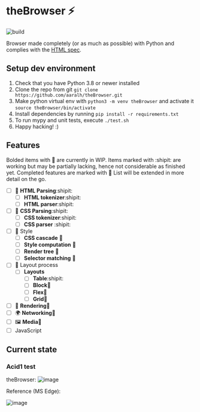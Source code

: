 # theBrowser :zap:

![build](https://github.com/aaralh/theBrowser/workflows/CI-Build/badge.svg)


Browser made completely (or as much as possible) with Python and complies with the [HTML spec](https://html.spec.whatwg.org).

## Setup dev environment

1. Check that you have Python 3.8 or newer installed
2. Clone the repo from git ```git clone https://github.com/aaralh/theBrowser.git```
3. Make python virtual env with ```python3 -m venv theBrowser``` and activate it ```source theBrowser/bin/activate```
4. Install dependencies by running ```pip install -r requirements.txt```
5. To run mypy and unit tests, execute ```./test.sh```
6. Happy hacking! :)

## Features

Bolded items with :construction: are currently in WIP. Items marked with :shipit: are working but may be partially lacking, hence not considerable as finished yet. Completed features are marked with :rocket: List will be extended in more detail on the go.

- [ ] 📝 **HTML Parsing**:shipit:
    - [ ] **HTML tokenizer**:shipit:
    - [ ] **HTML parser**:shipit:
- [ ] 📝 **CSS Parsing**:shipit:
    - [ ] **CSS tokenizer**:shipit:
    - [ ] **CSS parser** :shipit:
- [ ] 📐 Style
    - [ ] **CSS cascade** :construction:
    - [ ] **Style computation** :construction:
    - [ ] **Render tree** :construction:
    - [ ] **Selector matching** :construction:
- [ ] 🎴 Layout process
    - [ ] **Layouts** 
      - [ ] **Table**:shipit:
      - [ ] **Block**:construction:
      - [ ] **Flex**:construction:
      - [ ] **Grid**:construction:
- [ ] 🎨 **Rendering**:construction:
- [ ] 🌍 **Networking**:construction:
- [ ] 🖼️ **Media**:construction:
- [ ] JavaScript

## Current state

### Acid1 test
theBrowser:
![image](https://github.com/aaralh/theBrowser/assets/28383203/e7e4f59f-adef-4d4c-ba8d-952f4966b9d4)


Reference (MS Edge):

![image](https://github.com/aaralh/theBrowser/assets/28383203/224bfcf8-0d76-436a-9796-b1ac0f9a0a1e)
